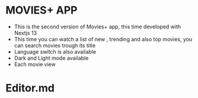 # MOVIES+ APP

- This is the second version of Movies+ app, this time developed with Nextjs 13
- This time you can watch a list of new , trending and also top movies, you can search movies trough its title
- Language switch is also available
- Dark and Light mode available
- Each movie view

# Editor.md
